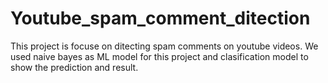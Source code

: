 # Youtube_spam_comment_ditection
 This project is focuse on ditecting spam comments on youtube videos. We used naive bayes as ML model for this project and clasification model to show the prediction and result.
